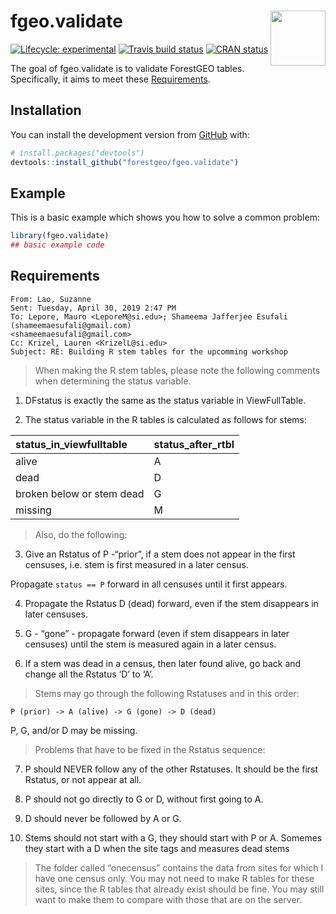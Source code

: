 
<!-- README.md is generated from README.Rmd. Please edit that file -->

# <img src="https://i.imgur.com/vTLlhbp.png" align="right" height=88 /> fgeo.validate

<!-- badges: start -->

[![Lifecycle:
experimental](https://img.shields.io/badge/lifecycle-experimental-orange.svg)](https://www.tidyverse.org/lifecycle/#experimental)
[![Travis build
status](https://travis-ci.org/forestgeo/fgeo.validate.svg?branch=master)](https://travis-ci.org/forestgeo/fgeo.validate)
[![CRAN
status](https://www.r-pkg.org/badges/version/fgeo.validate)](https://cran.r-project.org/package=fgeo.validate)
<!-- badges: end -->

The goal of fgeo.validate is to validate ForestGEO tables. Specifically,
it aims to meet these [Requirements](#requirements).

## Installation

You can install the development version from
[GitHub](https://github.com/) with:

``` r
# install.packages("devtools")
devtools::install_github("forestgeo/fgeo.validate")
```

## Example

This is a basic example which shows you how to solve a common problem:

``` r
library(fgeo.validate)
## basic example code
```

## Requirements

    From: Lao, Suzanne
    Sent: Tuesday, April 30, 2019 2:47 PM
    To: Lepore, Mauro <LeporeM@si.edu>; Shameema Jafferjee Esufali (shameemaesufali@gmail.com)
    <shameemaesufali@gmail.com>
    Cc: Krizel, Lauren <KrizelL@si.edu>
    Subject: RE: Building R stem tables for the upcomming workshop

> When making the R stem tables, please note the following comments when
> determining the status variable.

1.  DFstatus is exactly the same as the status variable in
    ViewFullTable.

2.  The status variable in the R tables is calculated as follows for
    stems:

| status\_in\_viewfulltable | status\_after\_rtbl |
| :------------------------ | :------------------ |
| alive                     | A                   |
| dead                      | D                   |
| broken below or stem dead | G                   |
| missing                   | M                   |

> Also, do the following:

3.  Give an Rstatus of P -“prior”, if a stem does not appear in the
    first censuses, i.e. stem is first measured in a later census.

Propagate `status == P` forward in all censuses until it first appears.

4.  Propagate the Rstatus D (dead) forward, even if the stem disappears
    in later censuses.

5.  G - “gone” - propagate forward (even if stem disappears in later
    censuses) until the stem is measured again in a later census.

6.  If a stem was dead in a census, then later found alive, go back and
    change all the Rstatus ‘D’ to ‘A’.

> Stems may go through the following Rstatuses and in this order:

`P (prior) -> A (alive) -> G (gone) -> D (dead)`

P, G, and/or D may be missing.

> Problems that have to be fixed in the Rstatus sequence:

7.  P should NEVER follow any of the other Rstatuses. It should be the
    first Rstatus, or not appear at all.

8.  P should not go directly to G or D, without first going to A.

9.  D should never be followed by A or G.

10. Stems should not start with a G, they should start with P or A.
    Somemes they start with a D when the site tags and measures dead
    stems

> The folder called “onecensus” contains the data from sites for which I
> have one census only. You may not need to make R tables for these
> sites, since the R tables that already exist should be fine. You may
> still want to make them to compare with those that are on the server.
